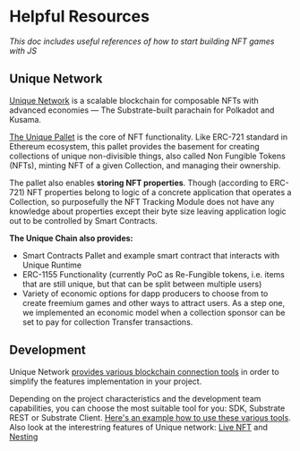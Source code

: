 # Helpful Resources
_This doc includes useful references of how to start building NFT games with JS_

## Unique Network

[Unique Network](https://unique.network) is a scalable blockchain for composable NFTs with advanced economies — The Substrate-built parachain for Polkadot and Kusama. 

[The Unique Pallet](https://github.com/UniqueNetwork/unique-chain) is the core of NFT functionality. Like ERC-721 standard in Ethereum ecosystem, this pallet provides the basement for creating collections of unique non-divisible things, also called Non Fungible Tokens (NFTs), minting NFT of a given Collection, and managing their ownership.

The pallet also enables **storing NFT properties**. Though (according to ERC-721) NFT properties belong to logic of a concrete application that operates a Collection, so purposefully the NFT Tracking Module does not have any knowledge about properties except their byte size leaving application logic out to be controlled by Smart Contracts.

**The Unique Chain also provides:**

- Smart Contracts Pallet and example smart contract that interacts with Unique Runtime
- ERC-1155 Functionality (currently PoC as Re-Fungible tokens, i.e. items that are still unique, but that can be split between multiple users)
- Variety of economic options for dapp producers to choose from to create freemium games and other ways to attract users. As a step one, we implemented an economic model when a collection sponsor can be set to pay for collection Transfer transactions.

## Development 

Unique Network [provides various blockchain connection tools](https://docs.unique.network/sdk/) in order to simplify the features implementation in your project.

Depending on the project characteristics and the development team capabilities, you can choose the most suitable tool for you: SDK, Substrate REST or Substrate Client. [Here's an example how to use these various tools](https://docs.unique.network/sdk/examplesSDK.html). Also look at the interestring features of Unique network: [Live NFT](https://docs.unique.network/sdk/examplesLifeNFT.html) and [Nesting](https://docs.unique.network/sdk/examplesNesting.html)


